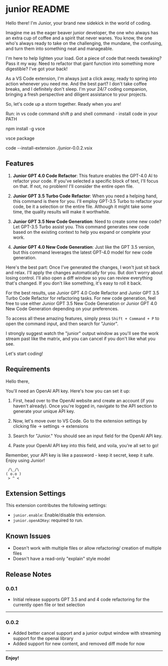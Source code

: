 # junior README

Hello there! I'm Junior, your brand new sidekick in the world of coding. 

Imagine me as the eager beaver junior developer, the one who always has an extra cup of coffee and a spirit that never wanes. You know, the one who's always ready to take on the challenging, the mundane, the confusing, and turn them into something neat and manageable.

I'm here to help lighten your load. Got a piece of code that needs tweaking? Pass it my way. Need to refactor that giant function into something more digestible? I've got your back!

As a VS Code extension, I'm always just a click away, ready to spring into action whenever you need me. And the best part? I don't take coffee breaks, and I definitely don't sleep. I'm your 24/7 coding companion, bringing a fresh perspective and diligent assistance to your projects.

So, let's code up a storm together. Ready when you are!

Run: 
in vs code command shift p and shell command - install code in your PATH

npm install -g vsce

vsce package

code --install-extension ./junior-0.0.2.vsix 


## Features

1. **Junior GPT 4.0 Code Refactor**: This feature enables the GPT-4.0 AI to refactor your code. If you've selected a specific block of text, I'll focus on that. If not, no problem! I'll consider the entire open file.

2. **Junior GPT 3.5 Turbo Code Refactor**: When you need a helping hand, this command is there for you. I'll employ GPT-3.5 Turbo to refactor your code, be it a selection or the entire file. Although it might take some time, the quality results will make it worthwhile.

3. **Junior GPT 3.5 New Code Generation**: Need to create some new code? Let GPT-3.5 Turbo assist you. This command generates new code based on the existing context to help you expand or complete your work.

4. **Junior GPT 4.0 New Code Generation**: Just like the GPT 3.5 version, but this command leverages the latest GPT-4.0 model for new code generation. 

Here's the best part: Once I've generated the changes, I won't just sit back and relax. I'll apply the changes automatically for you. But don't worry about losing control. I'll also open a diff window so you can review everything that's changed. If you don't like something, it's easy to roll it back. 

For the best results, use Junior GPT 4.0 Code Refactor and Junior GPT 3.5 Turbo Code Refactor for refactoring tasks. For new code generation, feel free to use either Junior GPT 3.5 New Code Generation or Junior GPT 4.0 New Code Generation depending on your preferences.

To access all these amazing features, simply press `Shift + Command + P` to open the command input, and then search for "Junior".

I strongly suggest watch the "junior" output window as you'll see the work stream past like the matrix, and you can cancel if you don't like what you see.

Let's start coding!
## Requirements

Hello there,

You'll need an OpenAI API key. Here's how you can set it up:

1. First, head over to the OpenAI website and create an account (if you haven't already). Once you're logged in, navigate to the API section to generate your unique API key.

2. Now, let's move over to VS Code. Go to the extension settings by clicking file -> settings -> extensions

3. Search for "Junior." You should see an input field for the OpenAI API key.

4. Paste your OpenAI API key into this field, and voila, you're all set to go!

Remember, your API key is like a password - keep it secret, keep it safe. Enjoy using Junior!

```
 /\_/\  
( o.o )  
 > ^ <
```

## Extension Settings

This extension contributes the following settings:

* `junior.enable`: Enable/disable this extension.
* `junior.openAIKey`: required to run.

## Known Issues

- Doesn't work with multiple files or allow refactoring/ creation of multiple files
- Doesn't have a read-only "explain" style model

## Release Notes



### 0.0.1

- Initial release supports GPT 3.5 and and 4 code refactoring for the currently open file or text selection

---

### 0.0.2

- Added better cancel support and a junior output window with streaming support for the openai library
- Added support for new content, and removed diff mode for now

---

**Enjoy!**
